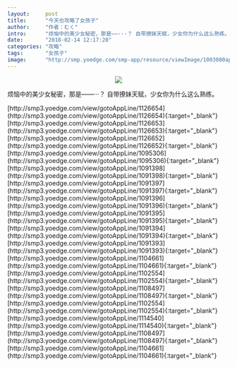 ```yaml
---
layout:     post
title:      "今天也攻略了女孩子"
author:     "作者：むく"
intro:      "烦恼中的美少女秘密，那是——···？ 自带撩妹天赋，少女你为什么这么熟练。"
date:       "2018-02-14 12:17:20"
categories: "攻略"
tags:       "女孩子"
image:      "http://smp.yoedge.com/smp-app/resource/viewImage/1003080appline.png"
---
```

<div style="text-align: center">
<p><img src="http://smp.yoedge.com/smp-app/resource/viewImage/1003080appline.png"/></p>
</div>
<p class="post-meta">
<span>烦恼中的美少女秘密，那是——···？ 自带撩妹天赋，少女你为什么这么熟练。</span>
</p>
[http://smp3.yoedge.com/view/gotoAppLine/1126654](http://smp3.yoedge.com/view/gotoAppLine/1126654){:target="_blank"}
[http://smp3.yoedge.com/view/gotoAppLine/1126653](http://smp3.yoedge.com/view/gotoAppLine/1126653){:target="_blank"}
[http://smp3.yoedge.com/view/gotoAppLine/1126652](http://smp3.yoedge.com/view/gotoAppLine/1126652){:target="_blank"}
[http://smp3.yoedge.com/view/gotoAppLine/1095306](http://smp3.yoedge.com/view/gotoAppLine/1095306){:target="_blank"}
[http://smp3.yoedge.com/view/gotoAppLine/1091398](http://smp3.yoedge.com/view/gotoAppLine/1091398){:target="_blank"}
[http://smp3.yoedge.com/view/gotoAppLine/1091397](http://smp3.yoedge.com/view/gotoAppLine/1091397){:target="_blank"}
[http://smp3.yoedge.com/view/gotoAppLine/1091396](http://smp3.yoedge.com/view/gotoAppLine/1091396){:target="_blank"}
[http://smp3.yoedge.com/view/gotoAppLine/1091395](http://smp3.yoedge.com/view/gotoAppLine/1091395){:target="_blank"}
[http://smp3.yoedge.com/view/gotoAppLine/1091394](http://smp3.yoedge.com/view/gotoAppLine/1091394){:target="_blank"}
[http://smp3.yoedge.com/view/gotoAppLine/1091393](http://smp3.yoedge.com/view/gotoAppLine/1091393){:target="_blank"}
[http://smp3.yoedge.com/view/gotoAppLine/1104661](http://smp3.yoedge.com/view/gotoAppLine/1104661){:target="_blank"}
[http://smp3.yoedge.com/view/gotoAppLine/1102554](http://smp3.yoedge.com/view/gotoAppLine/1102554){:target="_blank"}
[http://smp3.yoedge.com/view/gotoAppLine/1108497](http://smp3.yoedge.com/view/gotoAppLine/1108497){:target="_blank"}
[http://smp3.yoedge.com/view/gotoAppLine/1102554](http://smp3.yoedge.com/view/gotoAppLine/1102554){:target="_blank"}
[http://smp3.yoedge.com/view/gotoAppLine/1114540](http://smp3.yoedge.com/view/gotoAppLine/1114540){:target="_blank"}
[http://smp3.yoedge.com/view/gotoAppLine/1108497](http://smp3.yoedge.com/view/gotoAppLine/1108497){:target="_blank"}
[http://smp3.yoedge.com/view/gotoAppLine/1104661](http://smp3.yoedge.com/view/gotoAppLine/1104661){:target="_blank"}



